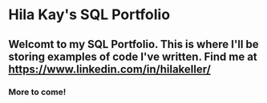 # Hila Kay's SQL Portfolio
## Welcomt to my SQL Portfolio. This is where I'll be storing examples of code I've written. Find me at https://www.linkedin.com/in/hilakeller/
### More to come!
